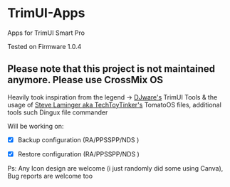 # TrimUI-Apps
Apps for TrimUI Smart Pro

Tested on Firmware 1.0.4
## Please note that this project is not maintained anymore. Please use CrossMix OS 


Heavily took inspiration from the legend -> [DJware's](https://github.com/djware/TrimUITools?tab=readme-ov-file) TrimUI Tools & 
the usage of [Steve Laminger aka TechToyTinker's](https://techtoytinker.com/handheld-corner) TomatoOS files, additional tools such Dingux file commander

Will be working on:
- [x] Backup configuration (RA/PPSSPP/NDS )
- [x] Restore configuration (RA/PPSSPP/NDS )




Ps: Any Icon design are welcome (i just randomly did some using Canva),  Bug reports are welcome too
